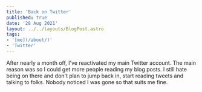 ```yaml
---
title: 'Back on Twitter'
published: true
date: '28 Aug 2021'
layout: ../../layouts/BlogPost.astro
tags:
- '[me](/about/)'
- 'Twitter'
---
```


After nearly a month off, I've reactivated my main Twitter account. The main reason was so I could get more people reading my blog posts. I still hate being on there and don't plan to jump back in, start reading tweets and talking to folks. Nobody noticed I was gone so that suits me fine.